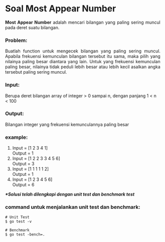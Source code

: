 # Soal Most Appear Number

<p align=justify><b>Most Appear Number</b> adalah mencari bilangan yang paling sering muncul pada deret suatu bilangan. <br>
</p>

### Problem:

<p align=justify>Buatlah function untuk mengecek bilangan yang paling sering muncul. Apabila frekuensi kemunculan bilangan tersebut itu sama, maka pilih yang nilainya paling besar diantara yang lain. Untuk yang frekuensi kemunculan paling besar, nilainya tidak peduli lebih besar atau lebih kecil asalkan angka tersebut paling sering muncul.</p>

### Input:

Berupa deret bilangan array of integer > 0 sampai n, dengan panjang 1 < n < 100
<br>

### Output:

Bilangan integer yang frekuensi kemunculannya paling besar
<br>

### example:

1. Input = [1 2 3 4 1]<br>Output = 1
2. Input = [1 2 2 3 3 4 5 6]<br>Output = 3
3. Input = [1 1 1 1 1 2]<br>Output = 1
4. Input = [1 2 3 4 5 6]<br>Output = 6

<i><b>*Solusi telah dilengkapi dengan unit test dan benchmark test</b></i>

### command untuk menjalankan unit test dan benchmark:

```
# Unit Test
$ go test -v

# Benchmark
$ go test -bench=.
```
